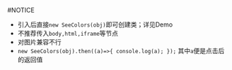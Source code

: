 #NOTICE

* 引入后直接`new SeeColors(obj)`即可创建类；详见Demo
* 不推荐传入`body,html,iframe`等节点
* 对图片兼容不行
* `new SeeColors(obj).then((a)=>{
           console.log(a);
       });`
       其中`a`便是点击后的返回值
